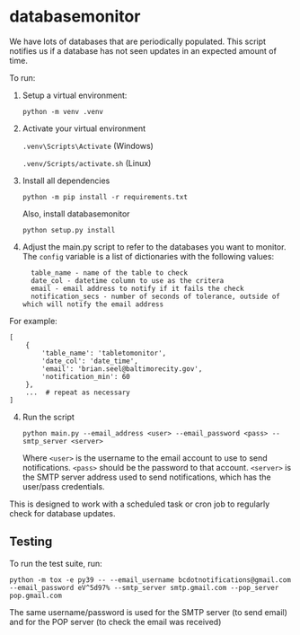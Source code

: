 # databasemonitor
We have lots of databases that are periodically populated. This script notifies us if a database has not seen updates in an expected amount of time.

To run:
1. Setup a virtual environment:

       python -m venv .venv
   
2. Activate your virtual environment
   
    `.venv\Scripts\Activate` (Windows)
   
    `.venv/Scripts/activate.sh` (Linux)
   
3. Install all dependencies

       python -m pip install -r requirements.txt

   Also, install databasemonitor

       python setup.py install 

4. Adjust the main.py script to refer to the databases you want to monitor. The `config` variable is a list of dictionaries with the following values:

         table_name - name of the table to check
         date_col - datetime column to use as the critera
         email - email address to notify if it fails the check
         notification_secs - number of seconds of tolerance, outside of which will notify the email address
   
For example:

    [
        {
            'table_name': 'tabletomonitor', 
            'date_col': 'date_time',
            'email': 'brian.seel@baltimorecity.gov', 
            'notification_min': 60
        },
        ...  # repeat as necessary
    ]

4. Run the script

       python main.py --email_address <user> --email_password <pass> --smtp_server <server>

    Where `<user>` is the username to the email account to use to send notifications. `<pass>` should be the password to that account. `<server>` is the SMTP server address used to send notifications, which has the user/pass credentials. 
   
This is designed to work with a scheduled task or cron job to regularly check for database updates. 

## Testing
To run the test suite, run:

`python -m tox -e py39 -- --email_username bcdotnotifications@gmail.com --email_password eV^5d97% --smtp_server smtp.gmail.com --pop_server pop.gmail.com`

The same username/password is used for the SMTP server (to send email) and for the POP server (to check the email was received)
